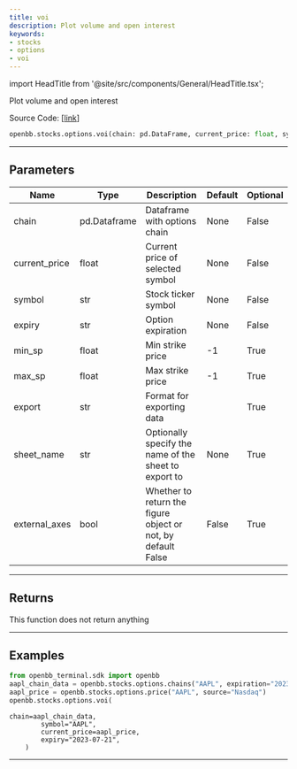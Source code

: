 ```yaml
---
title: voi
description: Plot volume and open interest
keywords:
- stocks
- options
- voi
---
```


import HeadTitle from '@site/src/components/General/HeadTitle.tsx';

<HeadTitle title="stocks.options.voi - Reference | OpenBB SDK Docs" />

Plot volume and open interest

Source Code: [[link](https://github.com/OpenBB-finance/OpenBBTerminal/tree/main/openbb_terminal/stocks/options/options_view.py#L289)]

```python wordwrap
openbb.stocks.options.voi(chain: pd.DataFrame, current_price: float, symbol: str, expiry: str, min_sp: float = -1, max_sp: float = -1, raw: bool = False, export: str = "", sheet_name: Optional[str] = None, external_axes: bool = False)
```

---

## Parameters

| Name | Type | Description | Default | Optional |
| ---- | ---- | ----------- | ------- | -------- |
| chain | pd.Dataframe | Dataframe with options chain | None | False |
| current_price | float | Current price of selected symbol | None | False |
| symbol | str | Stock ticker symbol | None | False |
| expiry | str | Option expiration | None | False |
| min_sp | float | Min strike price | -1 | True |
| max_sp | float | Max strike price | -1 | True |
| export | str | Format for exporting data |  | True |
| sheet_name | str | Optionally specify the name of the sheet to export to | None | True |
| external_axes | bool | Whether to return the figure object or not, by default False | False | True |


---

## Returns

This function does not return anything

---

## Examples

```python
from openbb_terminal.sdk import openbb
aapl_chain_data = openbb.stocks.options.chains("AAPL", expiration="2023-07-21", source="Nasdaq")
aapl_price = openbb.stocks.options.price("AAPL", source="Nasdaq")
openbb.stocks.options.voi(
```

```
chain=aapl_chain_data,
        symbol="AAPL",
        current_price=aapl_price,
        expiry="2023-07-21",
    )
```
---

